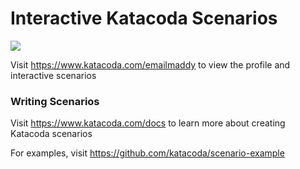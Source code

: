 # Interactive Katacoda Scenarios

[![](http://shields.katacoda.com/katacoda/emailmaddy/count.svg)](https://www.katacoda.com/emailmaddy "Get your profile on Katacoda.com")

Visit https://www.katacoda.com/emailmaddy to view the profile and interactive scenarios

### Writing Scenarios
Visit https://www.katacoda.com/docs to learn more about creating Katacoda scenarios

For examples, visit https://github.com/katacoda/scenario-example
